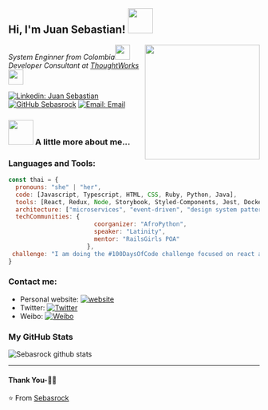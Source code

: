 <h2> Hi, I'm Juan Sebastian! <img src="https://media.giphy.com/media/mGcNjsfWAjY5AEZNw6/giphy.gif" width="50"></h2>
<img align='right' src="https://media.giphy.com/media/ieyl9zmCjO4b4t6qoY/giphy.gif" width="230">
<p><em>System Enginner from Colombia</a><img src="https://media.giphy.com/media/fYSnHlufseco8Fh93Z/giphy.gif" width="30"></br>Developer Consultant at <a href="https://www.thoughtworks.com">ThoughtWorks</a><img src="https://media.giphy.com/media/WUlplcMpOCEmTGBtBW/giphy.gif" width="30"> 
</em></p>

[![Linkedin: Juan Sebastian](https://img.shields.io/badge/-JuanSebastian-blue?style=flat-square&logo=Linkedin&logoColor=white&link=https://www.linkedin.com/in/juan-sebastian-sanchez-castillo-55865035/)](https://www.linkedin.com/in/juan-sebastian-sanchez-castillo-55865035/)
[![GitHub Sebasrock](https://img.shields.io/github/followers/sebasrock?label=follow&style=social)](https://github.com/sebasrock)
[![Email: Email](https://img.shields.io/badge/sebastiansanchez88@gmail.com-D14836?style=flat-square&logo=gmail&logoColor=white)](mailto:sebastiansanchez88@gmail.com)


### <img src="https://media.giphy.com/media/VgCDAzcKvsR6OM0uWg/giphy.gif" width="50"> A little more about me...  

### Languages and Tools:

```javascript
const thai = {
  pronouns: "she" | "her",
  code: [Javascript, Typescript, HTML, CSS, Ruby, Python, Java],
  tools: [React, Redux, Node, Storybook, Styled-Components, Jest, Docker],
  architecture: ["microservices", "event-driven", "design system pattern"],
  techCommunities: {
                        coorganizer: "AfroPython",
                        speaker: "Latinity",
                        mentor: "RailsGirls POA"
                      },
 challenge: "I am doing the #100DaysOfCode challenge focused on react and typescript"
}
```

### Contact me:

- Personal website: [![website](https://img.shields.io/badge/https://licardo.cn-3693F3?style=flat-square&logo=icloud&logoColor=white)](https://licardo.cn)
- Twitter: [![Twitter](https://img.shields.io/badge/@AlbertAbdilim-1DA1F2?style=flat-square&logo=twitter&logoColor=white)](https://twitter.com/AlbertAbdilim) 
- Weibo: [![Weibo](https://img.shields.io/badge/@Albert__Abdilim-E6162D?style=flat-square&logo=sina-weibo&logoColor=white)](https://weibo.com/1935602951)


### My GitHub Stats

![Sebasrock github stats](https://github-readme-stats.vercel.app/api?username=sebasrock&show_icons=true&title_color=fff&icon_color=79ff97&text_color=9f9f9f&bg_color=151515)


***********************************

#### Thank You-🙏🏼

⭐️ From [Sebasrock](https://github.com/sebasrock)
